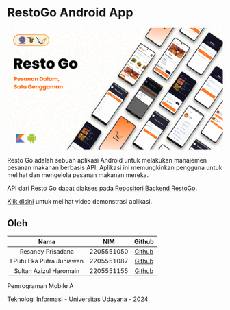 # RestoGo Android App

![./assets/background-resto-go.png](./assets/background-resto-go.png)

Resto Go adalah sebuah aplikasi Android untuk melakukan manajemen pesanan makanan berbasis API. Aplikasi ini memungkinkan pengguna untuk melihat dan mengelola pesanan makanan mereka.

API dari Resto Go dapat diakses pada [Repositori Backend RestoGo](https://github.com/ekaputra04/backend-resto-go).

[Klik disini](https://drive.google.com/file/d/1aYP7EggwjF7KRldiK_LII_n9Le5ve7h_/view?usp=sharing) untuk melihat video demonstrasi aplikasi.

## Oleh

|           Nama            |    NIM     |                  Github                   |
| :-----------------------: | :--------: | :---------------------------------------: |
|     Resandy Prisadana     | 2205551050 |  [Github](https://github.com/PRisadana)   |
| I Putu Eka Putra Juniawan | 2205551087 |  [Github](https://github.com/ekaputra04)  |
|  Sultan Azizul Haromain   | 2205551155 | [Github](https://github.com/sultanazizul) |

Pemrograman Mobile A

Teknologi Informasi - Universitas Udayana - 2024
